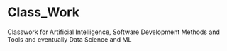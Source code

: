 # Class_Work
Classwork for Artificial Intelligence, Software Development Methods and Tools and eventually Data Science and ML
